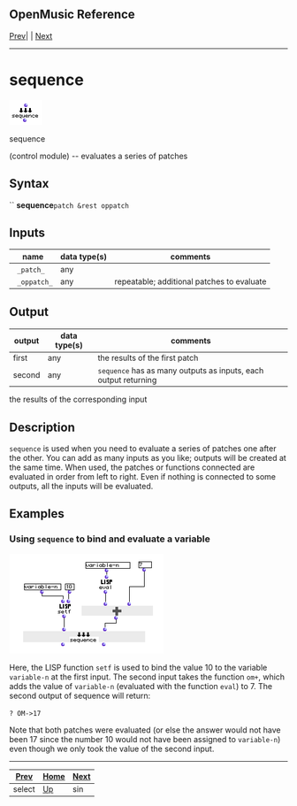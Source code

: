 OpenMusic Reference  
---  
[Prev](select)| | [Next](sin)  
  
* * *

# sequence

![](figures/functions/control/sequence.png)

  
  
sequence  
  
(control module) \-- evaluates a series of patches  

## Syntax

`` **sequence**` patch &rest oppatch `

## Inputs

name| data type(s)| comments  
---|---|---  
` _patch_`|  any|  
` _oppatch_`|  any| repeatable; additional patches to evaluate  
  
## Output

output| data type(s)| comments  
---|---|---  
first| any| the results of the first patch  
second| any| `sequence` has as many outputs as inputs, each output returning
the results of the corresponding input  
  
## Description

`sequence` is used when you need to evaluate a series of patches one after the
other. You can add as many inputs as you like; outputs will be created at the
same time. When used, the patches or functions connected are evaluated in
order from left to right. Even if nothing is connected to some outputs, all
the inputs will be evaluated.

## Examples

### Using `sequence` to bind and evaluate a variable

![](figures/functions/control/sequenceEX1.png)

Here, the LISP function `setf` is used to bind the value 10 to the variable
`variable-n` at the first input. The second input takes the function `om+`,
which adds the value of `variable-n` (evaluated with the function `eval`) to
7. The second output of sequence will return:

`? OM->17`

Note that both patches were evaluated (or else the answer would not have been
17 since the number 10 would not have been assigned to `variable-n`) even
though we only took the value of the second input.

* * *

[Prev](select)| [Home](index)| [Next](sin)  
---|---|---  
select| [Up](funcref.main)| sin

